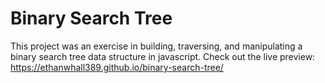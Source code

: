 # Binary Search Tree
This project was an exercise in building, traversing, and manipulating a binary search tree data structure in javascript. Check out the live preview: https://ethanwhall389.github.io/binary-search-tree/
